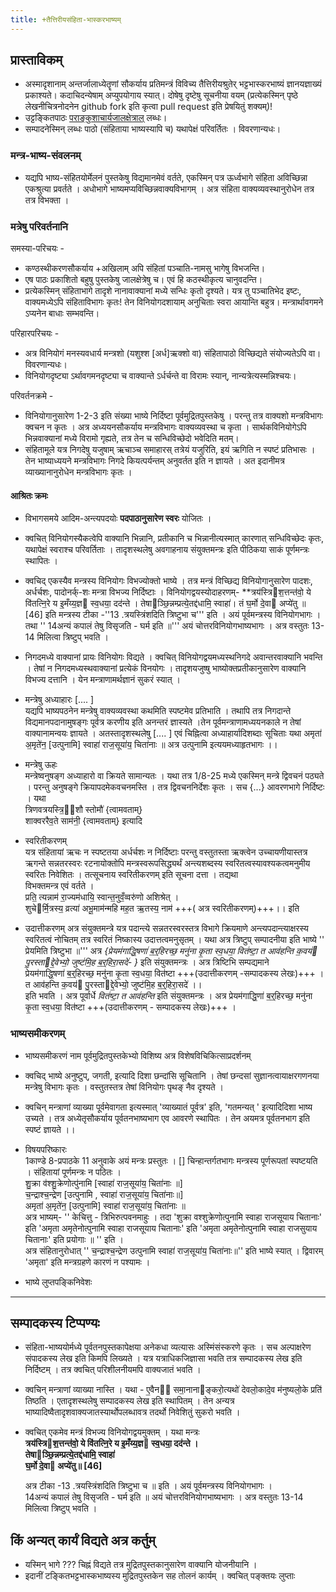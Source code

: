 ```yaml
---
title: +तैत्तिरीयसंहिता-भास्करभाष्यम् 
---
```


##  प्रास्ताविकम्
- अस्मादृशानाम् अन्तर्जालाध्येतॄणां सौकर्याय प्रतिमन्त्रं विविच्य तैत्तिरीयश्रुतेर् भट्टभास्करभाष्यं ज्ञानयज्ञाख्यं प्रकाश्यते। कदाचिदन्येषाम् अप्युपयोगाय स्यात्। दोषेषु दृष्टेषु सूचनीया वयम् (प्रत्येकस्मिन् पृष्ठे लेखनीचित्रनोदनेन github fork इति कृत्वा pull request इति प्रेषयितुं शक्यम्)!
- उट्टङ्कितपाठः [पराङ्कुशाचार्यजालक्षेत्राल्](http://parankusan.cloudapp.net/Integrated/Login.aspx) लब्धः। 
- सम्पादनेस्मिन् लब्धः पाठो (संहिताया भाष्यस्यापि च) यथापेक्षं परिवर्तितः । विवरणान्यधः।

### मन्त्र-भाष्य-संवलनम् 
- यद्यपि भाष्य-संहितयोर्मेलनं पुस्तकेषु विद्यमानमेवं वर्तते, एकस्मिन् पत्र ऊर्ध्वभागे संहिता अविच्छिन्ना एकश्रुत्या प्रवर्तते । अधोभागे भाष्यमप्यविच्छिन्नवाक्यविभागम् । अत्र संहिता वाक्यव्यवस्थानुरोधेन तत्र तत्र विभक्ता ।

### मत्रेषु परिवर्तनानि
समस्या-परिचयः -

- कण्ठस्थीकरणसौकर्याय +अखिलाम् अपि संहितां पञ्चाति-नामसु भागेषु विभजन्ति।
- एष पाठः प्रकाशितो बहुषु पुस्तकेषु जालक्षेत्रेषु च। एवं हि कठस्थीकृत्य चानुवदन्ति। 
- प्रत्येकस्मिन् संहिताभागे तादृशे नानावाक्यानां मध्ये सन्धिः कृतो दृश्यते। यत्र तु पञ्चातिभेद इष्टः, वाक्यमध्येऽपि संहिताविभागः कृतः! तेन विनियोगदशायाम् अनुचिताः स्वरा आयान्ति बहुत्र। मन्त्रार्थावगमने ऽप्यनेन बाधाः सम्भवन्ति।

परिहारपरिचयः - 

- अत्र विनियोगं मनस्यवधार्य मन्त्रशो (यशुश्श [अर्ध]ऋक्शो वा) संहितापाठो विच्छिद्यते संयोज्यतेऽपि वा। विवरणान्यधः। 
- विनियोगदृष्ट्या ऽर्थावगमनदृष्ट्या च वाक्यान्ते ऽर्धर्चन्ते वा विरामः स्यान्, नान्यत्रेत्यस्मन्निश्चयः।

परिवर्तनक्रमे - 

- विनियोगानुसारेण 1-2-3 इति संख्या भाष्ये निर्दिष्टा पूर्वमुद्रितपुस्तकेषु । परन्तु तत्र वाक्यशो मन्त्रविभागः क्वचन न कृतः । अत्र अध्ययनसौकर्याय मन्त्रविभागः वाक्यव्यवस्था च कृता । सार्थकविनियोगेऽपि भिन्नवाक्यानां मध्ये विरामो गृह्यते, तत्र तेन च सन्धिविच्छेदो भवेदिति मतम्।
- संहितामूले यत्र निगदेषु यजुषाम् ऋचाञ्च समाहारस् तत्रेयं यजुरिति, इयं ऋगिति न स्पष्टं प्रतिभासः । तेन भाष्याध्ययने मन्त्रविभागः निगदे कियत्पर्यन्तम् अनुवर्तत इति न ज्ञायते । अत इदानीमत्र व्याख्यानानुरोधेन मन्त्रविभागः कृतः ।

####  आश्रितः क्रमः  
- विभागसमये आदिम-अन्त्यपदयोः **पदपाठानुसारेण स्वरः** योजितः । 
- क्वचित् विनियोगस्यैकत्वेपि वाक्यानि भिन्नानि, प्रतीकानि च भिन्नानीत्यस्मात् कारणात् सन्धिविच्छेदः कृतः, यथापेक्षं स्वराश्च परिवर्तिताः । तादृशस्थलेषु अवगाहनाय संयुक्तमन्त्रः इति पीठिकया साकं पूर्णमन्त्रः स्थापितः ।
- क्वचिद् एकस्यैव मन्त्रस्य विनियोगः विभज्योक्तो भाष्ये । तत्र मन्त्रं विच्छिद्य विनियोगानुसारेण पादशः, अर्धर्चशः, पादोनर्क्-शः मन्त्रा विभज्य निर्दिष्टाः । विनियोगद्वयस्योदाहरणम्- **त्रय॑स्त्रिश॒त्तन्त॑वो॒ ये वि॑तत्नि॒रे य इ॒मँय्य॒ज्ञ स्व॒धया॒ दद॑न्ते । तेषाञ्छि॒न्नम्प्रत्ये॒तद्द॑धामि॒ स्वाहा॑। तं घ॒र्मो दे॒वा अप्ये॑तु  ॥ [46] इति मन्त्रस्य टीका -''13 .त्रयस्त्रिंशदिति त्रिष्टुभा च''' इति । अयं पूर्वमन्त्रस्य विनियोगभागः । तथा '' 14अन्यं कपालं तेषु विसृजति - घर्म इति ॥''' अयं चोत्तरविनियोगभाष्यभागः । अत्र वस्तुतः 13-14 मिलित्वा त्रिष्टुप् भवति ।
- निगदमध्ये वाक्यानां प्रायः विनियोगः विद्यते । क्वचित् विनियोगद्वयमध्यस्थनिगदे अवान्तरवाक्यानि भवन्ति । तेषां न निगदमध्यस्थवाक्यानां प्रत्येकं विनयोगः । तादृशयजुष्षु भाष्योक्तप्रतीकानुसारेण वाक्यानि विभज्य दत्तानि । येन मन्त्राणामर्थज्ञानं सुकरं स्यात् । 

- मन्त्रेषु अध्याहारः [.... ]    
यद्यपि भाष्यपठनेन मन्त्रेषु वाक्यव्यवस्था कथमिति स्पष्टमेव प्रतिभाति । तथापि तत्र निगदान्ते विद्यमानपदानामुषङ्गः पूर्वत्र करणीय इति अनन्तरं ज्ञास्यते ।तेन पूर्वमन्त्राणामध्ययनकाले न तेषां वाक्यानामन्वयः ज्ञायते । अतस्तादृशस्थलेषु [.... ] एवं चिह्नित्वा अध्याहार्यादिशब्दाः सूचिताः  यथा  अमृता॑ अ॒मृते॑न॒ [उत्पुनामि] स्वाहा॑ राज॒सूया॑य॒ चिता॑नाः  ॥ अत्र उत्पुनामि इत्ययमध्याहृतभागः ।। 
- मन्त्रेषु ऊहः      
मन्त्रेष्वनुषङ्ग अध्याहारो वा क्रियते सामान्यतः । यथा तत्र 1/8-25 मध्ये एकस्मिन् मन्त्रे द्विवचनं पठ्यते । परन्तु अनुषङ्गे क्रियापदमेकवचनमस्ति । तत्र द्विवचननिर्देशः कृतः । सच {...} आवरणभागे निर्दिष्टः । यथा   
       त्रिणवत्रयस्त्रि॒॒शौ स्तोमौ॑ {त्वामवताम्}    
       शाक्वररैव॒ते साम॑नी॒ {त्वामवताम्}   इत्यादि 
- स्वरितीकरणम्     
यत्र संहितायां ऋचः न स्पष्टतया अर्धर्चशः न निर्दिष्टाः परन्तु वस्तुतस्ता ऋक्त्वेन उच्चायणीयास्तत्र ऋगन्ते सन्नतरस्वरः रटनायोक्तोपि मन्त्रस्वरूपसिद्ध्यर्थं अन्त्यशब्दस्य स्वरितत्वस्यावश्यकत्वमनुमीय स्वरितः निवेशितः । तत्सूचनाय स्वरितीकरणम् इति सूचना दत्ता । तद्यथा      
                विभक्तमन्त्र एवं वर्तते ।  
                  प्रति॒ त्यन्नाम॑ रा॒ज्यम॑धायि॒ स्वान्त॒नुवँ॒व्वरु॑णो अशिश्रेत् ।         
                  शुचेर्मि॒त्रस्य॒ व्रत्या॑ अभू॒माम॑न्महि मह॒त ऋ॒तस्य॒ नाम॑ +++( अत्र स्वरितीकरणम्)+++।। इति
- उदात्तीकरणम् 
अत्र संयुक्तमन्त्रे यत्र पदान्त्ये सन्नतरस्वरस्तत्र विभागे क्रियमाणे अन्त्यपदान्त्याक्षरस्य स्वरितत्वं नोचितम् तत्र स्वरितं निष्कास्य उदात्तत्वमनुसृतम् । 
यथा अत्र त्रिष्टुप् सम्पादनीया इति भाष्ये ''  प्रेयमिति त्रिष्टुभा ॥''' अत्र *{प्रेयम॑गाद्धि॒षणा॑ ब॒र्॒हिरच्छ॒ मनु॑ना कृ॒ता स्व॒धया॒ वित॑ष्टा॒ त आव॑हन्ति क॒वय॑ पु॒रस्ताद्दे॒वेभ्यो॒ जुष्ट॑मि॒ह ब॒र्॒हिरा॒सदे॑- }* इति  संयुक्तमन्त्रः । अत्र त्रिष्टिभि सम्पद्यमाने    
प्रेयम॑गाद्धि॒षणा॑ ब॒र्॒हिरच्छ॒ मनु॑ना कृ॒ता स्व॒धया॒ वित॑ष्टा +++(उदात्तीकरणम्  -सम्पादकस्य लेखः)+++  ।   
त आव॑हन्ति क॒वय॑ पु॒रस्ताद्दे॒वेभ्यो॒ जुष्ट॑मि॒ह ब॒र्॒हिरा॒सदे॑ ।।   
इति भवति । अत्र पूर्वार्धे *वित॑ष्टा॒ त आव॑हन्ति* इति संयुक्तमन्त्रः । अत्र  प्रेयम॑गाद्धि॒णा॑ ब॒र्॒हिरच्छ॒ मनु॑ना कृ॒ता स्व॒धया॒ वित॑ष्टा +++(उदात्तीकरणम् - सम्पादकस्य लेखः)+++ । 

###   भाष्यसमीकरणम् 
- भाष्यसमीकरणं नाम पूर्वमुद्रितपुस्तकेभ्यो विशिष्य अत्र विशेषविचिकित्साप्रदर्शनम् 
- क्वचिद् भाष्ये अनुष्टुप्, जगती, इत्यादि दिशा छन्दांसि सूचितानि । तेषां छन्दसां सुज्ञानत्वायाक्षरगणनया मन्त्रेषु विभागः कृतः । वस्तुतस्तत्र तेषां विनियोगः पृथङ् नैव दृश्यते । 
-  क्वचिन् मन्त्राणां व्याख्या पूर्वमेवागता इत्यस्मात् 'व्याख्यातं पूर्वत्र' इति, 'गतमन्यत् ' इत्यादिदिशा भाष्य उच्यते । तत्र अध्येतृसौकर्याय पूर्वतनभाष्यभाग एव आवरणे स्थापितः । तेन अयमत्र पूर्वतनभाग इति स्पष्टं ज्ञायते ।।

- विषयपरिष्कारः  
 1काण्डे 8-प्रपाठके 11 अनुवाके अयं मन्त्रः प्रस्तुतः । [] चिन्हान्तर्गतभागः मन्त्रस्य पूर्णरूपतां स्पष्टयति । संहितायां पूर्णमन्त्रः न पठितः ।      
 शु॒क्रा व॑श्शु॒क्रेणोत्पु॑नामि [स्वाहा॑ राज॒सूया॑य॒ चिता॑नाः  ॥]          
 च॒न्द्राश्च॒न्द्रेण [उत्पुनामि , स्वाहा॑ राज॒सूया॑य॒ चिता॑नाः॥]     
 अमृता॑ अ॒मृते॑न॒ [उत्पुनामि] स्वाहा॑ राज॒सूया॑य॒ चिता॑नाः  ॥      
 अत्र भाष्यम्- '' केचित्तु - त्रिभिरुत्पवनमाहुः । तदा 'शुक्रा वश्शुक्रेणोत्पुनामि स्वाहा राजसूयाय चितानाः' इति 'अमृता अमृतेनोत्पुनामि स्वाहा राजसूयाय चितानाः' इति 'अमृता अमृतेनोत्पुनामि स्वाहा राजसुयाय चितानाः' इति प्रयोगाः ॥ '' इति ।    
  अत्र संहितानुरोधात् '' च॒न्द्राश्च॒न्द्रेण उत्पुनामि स्वाहा॑ राज॒सूया॑य॒ चिता॑नाः॥'' इति भाष्ये स्यात् । द्विवारम् 'अमृता' इति मन्त्रग्रहणे कारणं न पश्यामः ।
- भाष्ये लुप्तपङ्किनिवेशः    

________
## सम्पादकस्य टिप्पण्यः  
- संहिता-भाष्ययोर्मध्ये पूर्वतनपुस्तकापेक्षया अनेकधा व्यत्यासः अस्मिंसंस्करणे कृतः । सच अल्पाक्षरेण संपादकस्य लेख इति किमपि लिख्यते । यत्र यत्राधिकजिज्ञासा भवति तत्र सम्पादकस्य लेख इति निर्दिष्टम् । तत्र क्वचित् परिशीलनीयमपि वाक्यजातं भवति ।
-  क्वचिन् मन्त्राणां व्याख्या नास्ति ।  यथा - ए॒वैन॑ समा॒नानाङ्करो॒त्यथो॑ देवलो॒कादे॒व म॑नुष्यलो॒के प्रति॑ तिष्ठति   । एतादृशस्थलेषु सम्पादकस्य लेख इति स्थापितम् । तेन अन्यत्र भाष्यादिष्वैतादृशवाक्यजातस्यार्थोपलब्धावत्र तदर्थो निवेशितुं सुकरो भवति ।
-  क्वचित् एकमेव मन्त्रं विभज्य विनियोगद्वयमुक्तम् । यथा मन्त्रः  
                **त्रय॑स्त्रिश॒त्तन्त॑वो॒ ये वि॑तत्नि॒रे य इ॒मँय्य॒ज्ञ स्व॒धया॒ दद॑न्ते ।**  
                **तेषाञ्छि॒न्नम्प्रत्ये॒तद्द॑धामि॒ स्वाहा॑**                 
               **घ॒र्मो दे॒वा अप्ये॑तु॥ [46]**  
               
    अत्र टीका -13 .त्रयस्त्रिंशदिति त्रिष्टुभा च ॥ इति । अयं पूर्वमन्त्रस्य विनियोगभागः ।  
    14अन्यं कपालं तेषु विसृजति - घर्म इति ॥ अयं चोत्तरविनियोगभाष्यभागः । अत्र वस्तुतः 13-14 मिलित्वा त्रिष्टुप् भवति ।

## किं अन्यत् कार्यं विद्यते अत्र कर्तुम्
- यस्मिन् भागे ??? चिह्नं  विद्यते तत्र मुद्रितपुस्तकानुसारेण वाक्यानि योजनीयानि ।
- इदानीं टङ्कितभट्टभास्कभाष्यस्य मुद्रितपुस्तकेन सह तोलनं कार्यम् । क्वचित् पङ्क्तयः लुप्ताः
